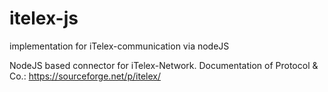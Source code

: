 # itelex-js
implementation for iTelex-communication via nodeJS

NodeJS based connector for iTelex-Network.
Documentation of Protocol & Co.: https://sourceforge.net/p/itelex/
